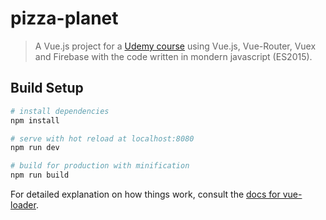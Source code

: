 # pizza-planet

> A Vue.js project for a [Udemy course](https://www.udemy.com/vuejs-build-a-full-stack-app-with-firebase-vuex-router/) using Vue.js, Vue-Router, Vuex and Firebase with the code written in mondern javascript (ES2015).

## Build Setup

``` bash
# install dependencies
npm install

# serve with hot reload at localhost:8080
npm run dev

# build for production with minification
npm run build
```

For detailed explanation on how things work, consult the [docs for vue-loader](http://vuejs.github.io/vue-loader).
